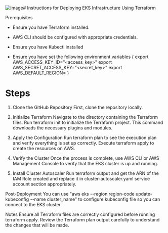![image](https://github.com/SerdarYalcin/demo/assets/70317458/f0075cfb-5cb9-4bfe-a133-144577d5d74e)# Instructions for Deploying EKS Infrastructure Using Terraform

Prerequisites
- Ensure you have Terraform installed.
- AWS CLI should be configured with appropriate credentials.
- Ensure you have Kubectl installed

- Ensure you have set the following environment variables
{ export AWS_ACCESS_KEY_ID="<access_key>"
export AWS_SECRET_ACCESS_KEY="<secret_key>"
export AWS_DEFAULT_REGION=<region> }

# Steps

1) Clone the GitHub Repository
First, clone the repository locally.

2) Initialize Terraform
Navigate to the directory containing the Terraform files.
Run terraform init to initialize the Terraform project. This command downloads the necessary plugins and modules.

3) Apply the Configuration
Run terraform plan to see the execution plan and verify everything is set up correctly.
Execute terraform apply to create the resources on AWS.

4) Verify the Cluster
Once the process is complete, use AWS CLI or AWS Management Console to verify that the EKS cluster is up and running.

5) Install Cluster Autoscaler
Run terraform output and get the ARN of the IAM Role created and replace it in cluster-autoscaler.yaml service account section appropriately.

Post-Deployment
You can use "aws eks --region region-code update-kubeconfig --name cluster_name" to configure kubeconfig file so you can connect to the EKS cluster.

Notes
Ensure all Terraform files are correctly configured before running terraform apply.
Review the Terraform plan output carefully to understand the changes that will be made.
